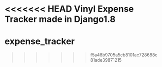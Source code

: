 <<<<<<< HEAD
Vinyl Expense Tracker
made in Django1.8
=======
# expense_tracker
>>>>>>> f5a48b9705a5cb8101ac728688c81ade39871215
